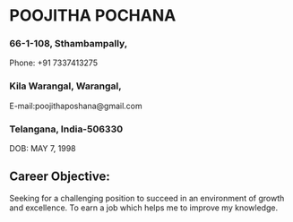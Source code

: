 <h1>POOJITHA POCHANA</h1>
<h3> 66-1-108, Sthambampally,</h3>	Phone: +91 7337413275
<h3>Kila Warangal, Warangal,</h3>	E-mail:poojithaposhana@gmail.com
<h3>Telangana, India-506330</h3>	DOB: MAY 7, 1998
  <h2>Career Objective:</h2>
  <p>Seeking for a challenging position to succeed in an environment of growth and excellence. To earn a job which helps me to improve my knowledge.</p>
  



